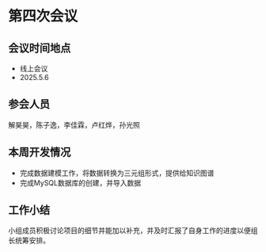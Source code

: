 # 第四次会议

## 会议时间地点

- 线上会议
- 2025.5.6 

## 参会人员

解昊昊，陈子逸，李佳霖，卢红烨，孙光照

## 本周开发情况
- 完成数据建模工作，将数据转换为三元组形式，提供给知识图谱
- 完成MySQL数据库的创建，并导入数据

## 工作小结
小组成员积极讨论项目的细节并能加以补充，并及时汇报了自身工作的进度以便组长统筹安排。



